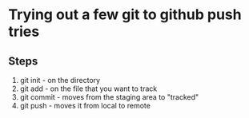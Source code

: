 # Trying out a few git to github push tries

## Steps
1. git init - on the directory
1. git add - on the file that you want to track
1. git commit - moves from the staging area to "tracked"
1. git push - moves it from local to remote